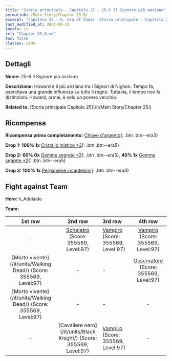 ```yaml
---
title: "Storia principale - Capitolo 25 - 25-6 Il Signore più anziano"
permalink: /Main Story/Chapter 25_6/
excerpt: "Capitolo 25 - 6. Era of Chaos  Storia principale - Capitolo 25_6. 25-6 Il Signore più anziano"
last_modified_at: 2021-04-21
locale: it
ref: "Chapter 25_6.md"
toc: false
classes: wide
---
```


## Dettagli

 **Nome:** 25-6 Il Signore più anziano

 **Descrizione:** Howard è il più anziano tra i Signori di Nighon. Tempo fa, esercitava una grande influenza su tutto il regno. Tuttavia, il tempo non fa distinzioni. Howard, ormai, è solo un povero vecchio.

 **Related to:** [Storia principale Capitolo 25](/it/Main Story/Chapter 25/)

## Ricompensa

 **Ricompensa primo completamento:** [Chiave d'argento](/it/Items/con_693/){: .btn .btn--era3}

 **Drop 1:** **100% 1x** [Cristallo mistico +3](/it/Items/mat_87/){: .btn .btn--era5}

 **Drop 2:** **60% 0x** [Gemme segrete +2](/it/Items/mat_79/){: .btn .btn--era5}, **40% 1x** [Gemme segrete +2](/it/Items/mat_79/){: .btn .btn--era5}

 **Drop 3:** **100% 1x** [Pergamene incantesimi](/it/Items/con_694/){: .btn .btn--era3}


## Fight against Team
 **Hero:** h_Adelaide

 **Team:**


  | 1st row | 2nd row | 3rd row | 4th row |
  |:----:|:----:|:----|:----:|
  | - | [Scheletro](/it/units/Skeleton/) (Score: 355569, Level:97)  | [Vampiro](/it/units/Vampire/) (Score: 355569, Level:97)  | [Vampiro](/it/units/Vampire/) (Score: 355569, Level:97)  |
  | [Morto vivente](/it/units/Walking Dead/) (Score: 355569, Level:97)  | - | - | [Osservatore](/it/units/Beholder/) (Score: 355569, Level:97)  |
  | [Morto vivente](/it/units/Walking Dead/) (Score: 355569, Level:97)  | - | - | - |
  | - | [Cavaliere nero](/it/units/Black Knight/) (Score: 355569, Level:97)  | [Vampiro](/it/units/Vampire/) (Score: 355569, Level:97)  | - |


